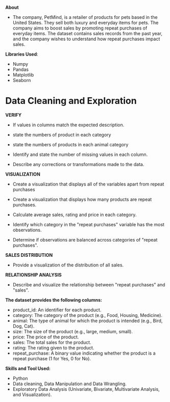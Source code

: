 **About**
- The company, PetMind, is a retailer of products for pets based in the United States.
They sell both luxury and everyday items for pets. The company aims to boost sales by promoting repeat purchases of everyday items.
The dataset contains sales records from the past year, and the company wishes to understand how repeat purchases impact sales.

**Libraries Used**:
- Numpy
- Pandas
- Matplotlib
- Seaborn

# Data Cleaning and Exploration

**VERIFY**

- If values in columns match the expected description.

- state the numbers of product in each category

- state the numbers of products in each animal category

- Identify and state the number of missing values in each column.

- Describe any corrections or transformations made to the data.


**VISUALIZATION**
- Create a visualization that displays all of the variables apart from repeat purchases 

- Create a visualization that displays how many products are repeat purchases.

- Calculate average sales, rating and price in each category.

- Identify which category in the "repeat purchases" variable has the most observations.

- Determine if observations are balanced across categories of "repeat purchases".

**SALES DISTRIBUTION**
- Provide a visualization of the distribution of all sales.


**RELATIONSHIP ANALYSIS**
- Describe and visualize the relationship between "repeat purchases" and "sales".


**The dataset provides the following columns:**

- product_id: An identifier for each product.
- category: The category of the product (e.g., Food, Housing, Medicine).
- animal: The type of animal for which the product is intended (e.g., Bird, Dog, Cat).
- size: The size of the product (e.g., large, medium, small).
- price: The price of the product.
- sales: The total sales for the product.
- rating: The rating given to the product.
- repeat_purchase: A binary value indicating whether the product is a repeat purchase (1 for Yes, 0 for No).


**Skills and Tool Used:** 
- Python
- Data cleaning, Data Manipulation and Data Wrangling.
- Exploratory Data Analysis (Univariate, Bivariate, Multivariate Analysis, and Visualization).